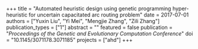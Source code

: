 +++
title = "Automated heuristic design using genetic programming hyper-heuristic for uncertain capacitated arc routing problem"
date = 2017-07-01
authors = ["Yuxin Liu", "Yi Mei", "Mengjie Zhang", "Zili Zhang"]
publication_types = ["1"]
abstract = ""
featured = false
publication = "*Proceedings of the Genetic and Evolutionary Computation Conference*"
doi = "10.1145/3071178.3071185"
projects = ["ahd"]
+++

